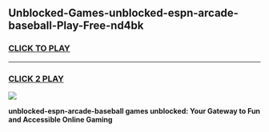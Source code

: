 
## Unblocked-Games-unblocked-espn-arcade-baseball-Play-Free-nd4bk
<h3>
<a href="https://premium76.site?title=unblocked-espn-arcade-baseball&ref=23A">CLICK TO PLAY</a></h3>
<hr>

<h3>
<a href="https://premium76.site?title=unblocked-espn-arcade-baseball&ref=23A">CLICK 2 PLAY</a>
  
</h3>

<a href="https://premium76.site?title=unblocked-espn-arcade-baseball&ref=23A"><img src="https://clearcache.store/games.png"></a>


**unblocked-espn-arcade-baseball games unblocked: Your Gateway to Fun and Accessible Online Gaming**
